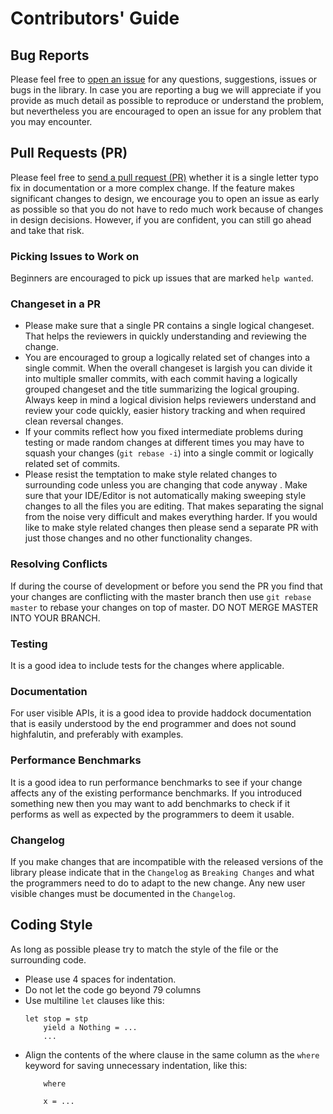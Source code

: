 # Contributors' Guide

## Bug Reports

Please feel free to [open an
issue](https://github.com/composewell/streamly/issues) for any questions,
suggestions, issues or bugs in the library. In case you are reporting a bug
we will appreciate if you provide as much detail as possible to reproduce or
understand the problem, but nevertheless you are encouraged to open an issue
for any problem that you may encounter.

## Pull Requests (PR)

Please feel free to [send a pull
request (PR)](https://github.com/composewell/streamly/pulls) whether it is a single
letter typo fix in documentation or a more complex change. If the feature makes
significant changes to design, we encourage you to open an issue as early as
possible so that you do not have to redo much work because of changes in design
decisions. However, if you are confident, you can still go ahead and take that
risk.

### Picking Issues to Work on

Beginners are encouraged to pick up issues that are marked `help wanted`.

### Changeset in a PR

* Please make sure that a single PR contains a single logical changeset. That
  helps the reviewers in quickly understanding and reviewing the change.
* You are encouraged to group a logically related set of changes into a single
  commit.  When the overall changeset is largish you can divide it into
  multiple smaller commits, with each commit having a logically grouped
  changeset and the title summarizing the logical grouping.  Always keep in
  mind a logical division helps reviewers understand and review your code
  quickly, easier history tracking and when required clean reversal changes.
* If your commits reflect how you fixed intermediate problems during testing
  or made random changes at different times you may have to squash your changes
  (`git rebase -i`) into a single commit or logically related set of commits.
* Please resist the temptation to make style related changes to surrounding
  code unless you are changing that code anyway . Make sure that your
  IDE/Editor is not automatically making sweeping style changes to all the
  files you are editing. That makes separating the signal from the noise
  very difficult and makes everything harder. If you would like to make style
  related changes then please send a separate PR with just those changes and no
  other functionality changes.

### Resolving Conflicts

If during the course of development or before you send the PR you find that
your changes are conflicting with the master branch then use `git rebase
master` to rebase your changes on top of master. DO NOT MERGE MASTER INTO YOUR
BRANCH.

### Testing

It is a good idea to include tests for the changes where applicable.

### Documentation

For user visible APIs, it is a good idea to provide haddock documentation that
is easily understood by the end programmer and does not sound highfalutin,
and preferably with examples.

### Performance Benchmarks

It is a good idea to run performance benchmarks to see if your change affects
any of the existing performance benchmarks. If you introduced something new
then you may want to add benchmarks to check if it performs as well as expected
by the programmers to deem it usable.

### Changelog

If you make changes that are incompatible with the released versions of the
library please indicate that in the `Changelog` as `Breaking Changes` and what
the programmers need to do to adapt to the new change. Any new user visible
changes must be documented in the `Changelog`.

## Coding Style

As long as possible please try to match the style of the file or the
surrounding code.

* Please use 4 spaces for indentation.
* Do not let the code go beyond 79 columns
* Use multiline `let` clauses like this:
  ```
  let stop = stp
      yield a Nothing = ...
      ...
  ```
* Align the contents of the where clause in the same column as the `where`
  keyword for saving unnecessary indentation, like this:
  ```
      where

      x = ...
  ```
